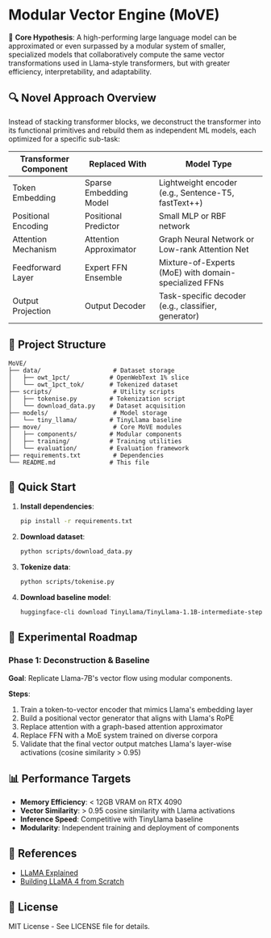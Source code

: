 # Modular Vector Engine (MoVE)

🎯 **Core Hypothesis**: A high-performing large language model can be approximated or even surpassed by a modular system of smaller, specialized models that collaboratively compute the same vector transformations used in Llama-style transformers, but with greater efficiency, interpretability, and adaptability.

## 🔍 Novel Approach Overview

Instead of stacking transformer blocks, we deconstruct the transformer into its functional primitives and rebuild them as independent ML models, each optimized for a specific sub-task:

| Transformer Component | Replaced With          | Model Type                                            |
| --------------------- | ---------------------- | ----------------------------------------------------- |
| Token Embedding       | Sparse Embedding Model | Lightweight encoder (e.g., Sentence-T5, fastText++)   |
| Positional Encoding   | Positional Predictor   | Small MLP or RBF network                              |
| Attention Mechanism   | Attention Approximator | Graph Neural Network or Low-rank Attention Net        |
| Feedforward Layer     | Expert FFN Ensemble    | Mixture-of-Experts (MoE) with domain-specialized FFNs |
| Output Projection     | Output Decoder         | Task-specific decoder (e.g., classifier, generator)   |

## 📁 Project Structure

```
MoVE/
├── data/                    # Dataset storage
│   ├── owt_1pct/           # OpenWebText 1% slice
│   └── owt_1pct_tok/       # Tokenized dataset
├── scripts/                 # Utility scripts
│   ├── tokenise.py         # Tokenization script
│   └── download_data.py    # Dataset acquisition
├── models/                  # Model storage
│   └── tiny_llama/         # TinyLlama baseline
├── move/                    # Core MoVE modules
│   ├── components/         # Modular components
│   ├── training/           # Training utilities
│   └── evaluation/         # Evaluation framework
├── requirements.txt         # Dependencies
└── README.md               # This file
```

## 🚀 Quick Start

1. **Install dependencies**:
   ```bash
   pip install -r requirements.txt
   ```

2. **Download dataset**:
   ```bash
   python scripts/download_data.py
   ```

3. **Tokenize data**:
   ```bash
   python scripts/tokenise.py
   ```

4. **Download baseline model**:
   ```bash
   huggingface-cli download TinyLlama/TinyLlama-1.1B-intermediate-step-1431k-3T --local-dir models/tiny_llama
   ```

## 🧪 Experimental Roadmap

### Phase 1: Deconstruction & Baseline
**Goal**: Replicate Llama-7B's vector flow using modular components.

**Steps**:
1. Train a token-to-vector encoder that mimics Llama's embedding layer
2. Build a positional vector generator that aligns with Llama's RoPE
3. Replace attention with a graph-based attention approximator
4. Replace FFN with a MoE system trained on diverse corpora
5. Validate that the final vector output matches Llama's layer-wise activations (cosine similarity > 0.95)

## 📊 Performance Targets

- **Memory Efficiency**: < 12GB VRAM on RTX 4090
- **Vector Similarity**: > 0.95 cosine similarity with Llama activations
- **Inference Speed**: Competitive with TinyLlama baseline
- **Modularity**: Independent training and deployment of components

## 🔗 References

- [LLaMA Explained](https://pub.towardsai.net/llama-explained-a70e71e706e9)
- [Building LLaMA 4 from Scratch](https://www.dailydoseofds.com/building-llama-4-from-scratch-with-python/)

## 📝 License

MIT License - See LICENSE file for details.